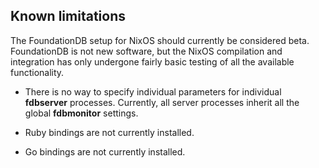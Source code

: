 ## Known limitations

The FoundationDB setup for NixOS should currently be considered beta. FoundationDB is not new software, but the NixOS compilation and integration has only undergone fairly basic testing of all the available functionality.

- There is no way to specify individual parameters for individual **fdbserver** processes. Currently, all server processes inherit all the global **fdbmonitor** settings.

- Ruby bindings are not currently installed.

- Go bindings are not currently installed.
